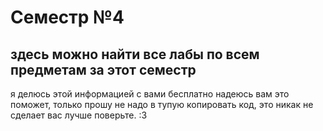 # Семестр №4
## здесь можно найти все лабы по всем предметам за этот семестр
я делюсь этой информацией с вами бесплатно надеюсь вам это поможет, только прошу не надо в тупую копировать код, это никак не сделает вас лучше поверьте. :3
